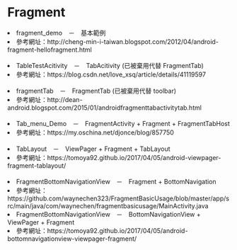 # Fragment
<li>fragment_demo　－　基本範例</li>
<li>參考網址：http://cheng-min-i-taiwan.blogspot.com/2012/04/android-fragment-hellofragment.html</li><br>
<li>TableTestAcitivity　－　TabAcitivity (已被棄用代替 FragmentTab)</li>
<li>參考網址：https://blog.csdn.net/love_xsq/article/details/41119597</li><br>
<li>fragmentTab　－　FragmentTab (已被棄用代替 toolbar)</li>
<li>參考網址：http://dean-android.blogspot.com/2015/01/androidfragmenttabactivitytab.html</li><br>
<li>Tab_menu_Demo　－　FragmentActivity + Fragment + FragmentTabHost</li>
<li>參考網址：https://my.oschina.net/djonce/blog/857750</li><br>
<li>TabLayout　－　ViewPager + Fragment + TabLayout</li>
<li>參考網址：https://tomoya92.github.io/2017/04/05/android-viewpager-fragment-tablayout/</li><br>
<li>FragmentBottomNavigationView　－　Fragment + BottomNavigation</li>
<li>參考網址：https://github.com/waynechen323/FragmentBasicUsage/blob/master/app/src/main/java/com/waynechen/fragmentbasicusage/MainActivity.java</li>
<li>FragmentBottomNavigationView　－　BottomNavigationView + ViewPager + Fragment</li>
<li>參考網址：https://tomoya92.github.io/2017/04/05/android-bottomnavigationview-viewpager-fragment/</li>
